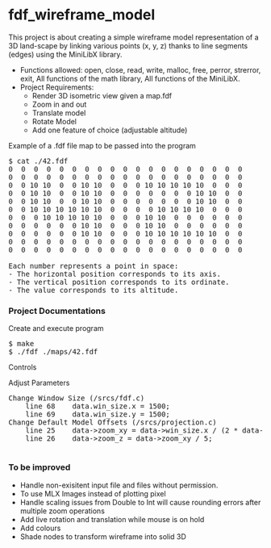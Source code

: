 # fdf_wireframe_model
This project is about creating a simple wireframe model representation of a 3D land-scape by linking various points (x, y, z) thanks to line segments (edges) using the MiniLibX library.
- Functions allowed: open, close, read, write, malloc, free, perror, strerror, exit, All functions of the math
library, All functions of the MiniLibX.
- Project Requirements:
    - Render 3D isometric view given a map.fdf
    - Zoom in and out
    - Translate model
    - Rotate Model
    - Add one feature of choice (adjustable altitude) 

Example of a .fdf file map to be passed into the program
<pre>
$ cat ./42.fdf
0  0  0  0  0  0  0  0  0  0  0  0  0  0  0  0  0  0  0
0  0  0  0  0  0  0  0  0  0  0  0  0  0  0  0  0  0  0
0  0 10 10  0  0 10 10  0  0  0 10 10 10 10 10  0  0  0
0  0 10 10  0  0 10 10  0  0  0  0  0  0  0 10 10  0  0
0  0 10 10  0  0 10 10  0  0  0  0  0  0  0 10 10  0  0
0  0 10 10 10 10 10 10  0  0  0  0 10 10 10 10  0  0  0
0  0  0 10 10 10 10 10  0  0  0 10 10  0  0  0  0  0  0
0  0  0  0  0  0 10 10  0  0  0 10 10  0  0  0  0  0  0
0  0  0  0  0  0 10 10  0  0  0 10 10 10 10 10 10  0  0
0  0  0  0  0  0  0  0  0  0  0  0  0  0  0  0  0  0  0
0  0  0  0  0  0  0  0  0  0  0  0  0  0  0  0  0  0  0

Each number represents a point in space:
- The horizontal position corresponds to its axis.
- The vertical position corresponds to its ordinate.
- The value corresponds to its altitude.
</pre>

### Project Documentations
Create and execute program
<pre>
$ make
$ ./fdf ./maps/42.fdf
</pre>
Controls

Adjust Parameters
<pre>
Change Window Size (/srcs/fdf.c)
    line 68    data.win_size.x = 1500;
    line 69    data.win_size.y = 1500;
Change Default Model Offsets (/srcs/projection.c)
    line 25    data->zoom_xy = data->win_size.x / (2 * data->map_size.x);
	line 26    data->zoom_z = data->zoom_xy / 5;

</pre>
### To be improved
- Handle non-exisitent input file and files without permission.
- To use MLX Images instead of plotting pixel
- Handle scaling issues from Double to Int will cause rounding errors after multiple zoom operations
- Add live rotation and translation while mouse is on hold
- Add colours
- Shade nodes to transform wireframe into solid 3D

